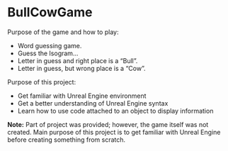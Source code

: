 # BullCowGame

Purpose of the game and how to play:
- Word guessing game.
- Guess the Isogram...
- Letter in guess and right place is a “Bull”.
- Letter in guess, but wrong place is a “Cow”.

Purpose of this project:
- Get familiar with Unreal Engine environment
- Get a better understanding of Unreal Engine syntax
- Learn how to use code attached to an object to display information

**Note:** Part of project was provided; however, the game itself was not created. Main purpose of this project is to get familiar with Unreal Engine before creating something from scratch.
